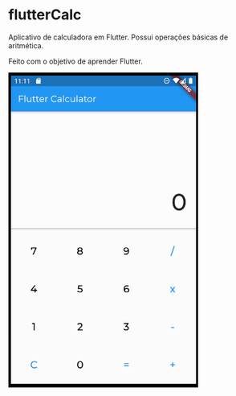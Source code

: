 # flutterCalc

Aplicativo de calculadora em Flutter. Possui operações básicas de aritmética.

Feito com o objetivo de aprender Flutter.

![mainScreen](./screenshots/screenshot-2020-07-27_23:11:16.png)
